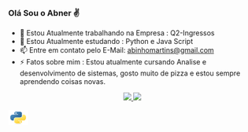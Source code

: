 ### Olá Sou o Abner ✌

- 🔭 Estou Atualmente trabalhando na Empresa : Q2-Ingressos
- 🌱 Estou Atualmente estudando : Python e Java Script
- 📫 Entre em contato pelo E-Mail: abinhomartins@gmail.com
- ⚡ Fatos sobre mim : Estou atualmente cursando Analise e desenvolvimento de sistemas, gosto muito de pizza e estou sempre aprendendo coisas novas.

<div align="center">
  <a href="https://github.com/Hyukiteckk">
  <img height="180em" src="https://github-readme-stats.vercel.app/api?username=Hyukiteckk&show_icons=true&theme=dracula&include_all_commits=true&count_private=true"/>
  <img height="170em" src="https://github-readme-stats.vercel.app/api/top-langs/?username=Hyukiteckk&layout=compact&langs_count=7&theme=dracula"/>
</div>

<div style="display: inline_block"><br>

  <img align="center" alt="Hyukiteckk" height="30" width="40" src="https://raw.githubusercontent.com/devicons/devicon/master/icons/python/python-original.svg">
 
</div>

  ##

  <div> 
